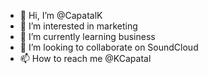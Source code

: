 - 👋 Hi, I’m @CapatalK
- 👀 I’m interested in marketing
- 🌱 I’m currently learning business
- 💞️ I’m looking to collaborate on SoundCloud
- 📫 How to reach me @KCapatal

<!---
CapatalK/CapatalK is a ✨ special ✨ repository because its `README.md` (this file) appears on your GitHub profile.
You can click the Preview link to take a look at your changes.
--->
